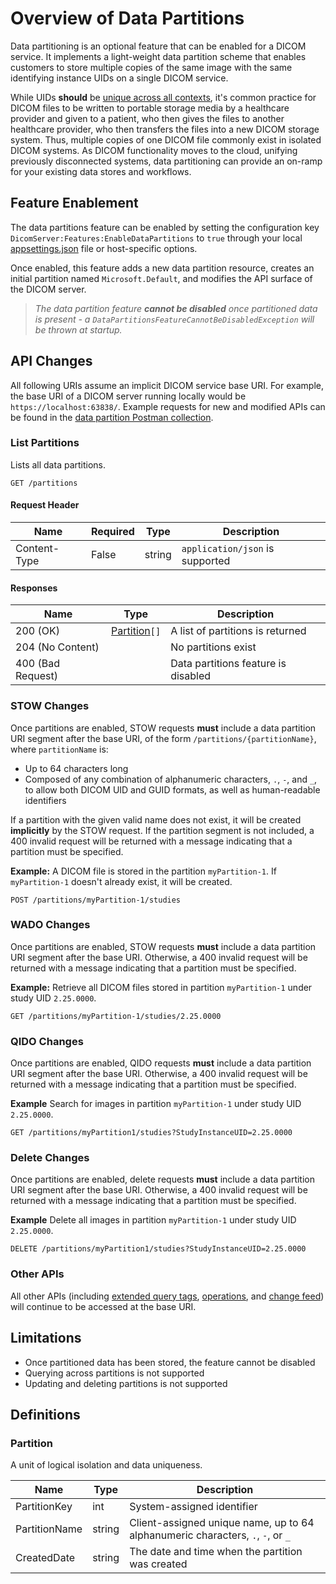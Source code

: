 # Overview of Data Partitions

Data partitioning is an optional feature that can be enabled for a DICOM service. It implements a light-weight data partition scheme that enables customers to store multiple copies of the same image with the same identifying instance UIDs on a single DICOM service. 

While UIDs **should** be [unique across all contexts](http://dicom.nema.org/dicom/2013/output/chtml/part05/chapter_9.html), it's common practice for DICOM files to be written to portable storage media by a healthcare provider and given to a patient, who then gives the files to another healthcare provider, who then transfers the files into a new DICOM storage system. Thus, multiple copies of one DICOM file commonly exist in isolated DICOM systems. As DICOM functionality moves to the cloud, unifying previously disconnected systems, data partitioning can provide an on-ramp for your existing data stores and workflows.

## Feature Enablement
The data partitions feature can be enabled by setting the configuration key `DicomServer:Features:EnableDataPartitions` to `true` through your local [appsettings.json](../../src/Microsoft.Health.Dicom.Web/appsettings.json) file or host-specific options.

Once enabled, this feature adds a new data partition resource, creates an initial partition named `Microsoft.Default`, and modifies the API surface of the DICOM server. 

> *The data partition feature **cannot be disabled** once partitioned data is present - a `DataPartitionsFeatureCannotBeDisabledException` will be thrown at startup.*

## API Changes
All following URIs assume an implicit DICOM service base URI. For example, the base URI of a DICOM server running locally would be `https://localhost:63838/`. Example requests for new and modified APIs can be found in the [data partition Postman collection](../resources/data-partition-feature.postman_collection.json).

### List Partitions
Lists all data partitions.

```http
GET /partitions
```

#### Request Header

| Name         | Required  | Type   | Description                     |
| ------------ | --------- | ------ | ------------------------------- |
| Content-Type | False     | string | `application/json` is supported |

#### Responses

| Name              | Type                          | Description                           |
| ----------------- | ----------------------------- | ------------------------------------- |
| 200 (OK)          | [Partition](#partition)`[]`   | A list of partitions is returned      |
| 204 (No Content)  |                               | No partitions exist                   |
| 400 (Bad Request) |                               | Data partitions feature is disabled   |

### STOW Changes
Once partitions are enabled, STOW requests **must** include a data partition URI segment after the base URI, of the form `/partitions/{partitionName}`, where `partitionName` is:
 - Up to 64 characters long
 - Composed of any combination of alphanumeric characters, `.`, `-`, and `_`, to allow both DICOM UID and GUID formats, as well as human-readable identifiers

If a partition with the given valid name does not exist, it will be created **implicitly** by the STOW request. If the partition segment is not included, a 400 invalid request will be returned with a message indicating that a partition must be specified. 

**Example:** A DICOM file is stored in the partition `myPartition-1`. If `myPartition-1` doesn't already exist, it will be created.

```http
POST /partitions/myPartition-1/studies
```

### WADO Changes
Once partitions are enabled, STOW requests **must** include a data partition URI segment after the base URI. Otherwise, a 400 invalid request will be returned with a message indicating that a partition must be specified.

**Example:** Retrieve all DICOM files stored in partition `myPartition-1` under study UID `2.25.0000`.

```http
GET /partitions/myPartition-1/studies/2.25.0000
```

### QIDO Changes
Once partitions are enabled, QIDO requests **must** include a data partition URI segment after the base URI. Otherwise, a 400 invalid request will be returned with a message indicating that a partition must be specified.

**Example** Search for images in partition `myPartition-1` under study UID `2.25.0000`. 

```http
GET /partitions/myPartition1/studies?StudyInstanceUID=2.25.0000
``` 

### Delete Changes
Once partitions are enabled, delete requests **must** include a data partition URI segment after the base URI. Otherwise, a 400 invalid request will be returned with a message indicating that a partition must be specified.

**Example** Delete all images in partition `myPartition-1` under study UID `2.25.0000`. 

```http
DELETE /partitions/myPartition1/studies?StudyInstanceUID=2.25.0000
```

### Other APIs
All other APIs (including [extended query tags](../how-to-guides/extended-query-tags.md), [operations](../how-to-guides/extended-query-tags.md#get-operation), and [change feed](change-feed.md)) will continue to be accessed at the base URI. 

## Limitations
 - Once partitioned data has been stored, the feature cannot be disabled
 - Querying across partitions is not supported
 - Updating and deleting partitions is not supported 

## Definitions

### Partition
A unit of logical isolation and data uniqueness.

| Name          | Type   | Description                                                                      |
| ------------- | ------ | -------------------------------------------------------------------------------- |
| PartitionKey  | int    | System-assigned identifier                                                       |
| PartitionName | string | Client-assigned unique name, up to 64 alphanumeric characters, `.`, `-`, or `_`  |
| CreatedDate   | string | The date and time when the partition was created                                 |
